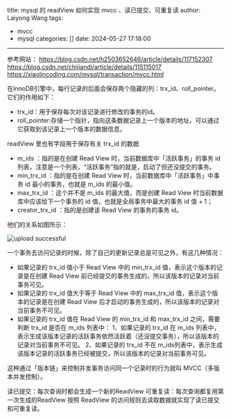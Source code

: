 title: mysql 的 readView 如何实现 mvcc 、读已提交、可重复读
author: Laiyong Wang
tags:
  - mvcc
  - mysql
categories: []
date: 2024-05-27 17:18:00
---
参考网站：
https://blog.csdn.net/h2503652646/article/details/117152307
https://blog.csdn.net/chijiandi/article/details/115115017
https://xiaolincoding.com/mysql/transaction/mvcc.html

在InnoDB引擎中，每行记录的后面会保存两个隐藏的列：trx_id、roll_pointer。它们的作用如下：
- trx_id：用于保存每次对该记录进行修改的事务的id。
- roll_pointer:存储一个指针，指向这条数据记录上一个版本的地址，可以通过它获取到该记录上一个版本的数据信息。


readView 里也有字段用于保存有关 trx_id 的数据
- m_ids ：指的是在创建 Read View 时，当前数据库中「活跃事务」的事务 id 列表，注意是一个列表，“活跃事务”指的就是，启动了但还没提交的事务。
- min_trx_id ：指的是在创建 Read View 时，当前数据库中「活跃事务」中事务 id 最小的事务，也就是 m_ids 的最小值。
- max_trx_id ：这个并不是 m_ids 的最大值，而是创建 Read View 时当前数据库中应该给下一个事务的 id 值，也就是全局事务中最大的事务 id 值 + 1；
- creator_trx_id ：指的是创建该 Read View 的事务的事务 id。

他们的关系如图所示：

![upload successful](/images/pasted-43.png)

一个事务去访问记录的时候，除了自己的更新记录总是可见之外，有这几种情况：
- 如果记录的 trx_id 值小于 Read View 中的 min_trx_id 值，表示这个版本的记录是在创建 Read View 前已经提交的事务生成的，所以该版本的记录对当前事务可见。
- 如果记录的 trx_id 值大于等于 Read View 中的 max_trx_id 值，表示这个版本的记录是在创建 Read View 后才启动的事务生成的，所以该版本的记录对当前事务不可见。
- 如果记录的 trx_id 值在 Read View 的 min_trx_id 和 max_trx_id 之间，需要判断 trx_id 是否在 m_ids 列表中：
  1、如果记录的 trx_id 在 m_ids 列表中，表示生成该版本记录的活跃事务依然活跃着（还没提交事务），所以该版本的记录对当前事务不可见。
  2、如果记录的 trx_id 不在 m_ids列表中，表示生成该版本记录的活跃事务已经被提交，所以该版本的记录对当前事务可见。
  
这种通过「版本链」来控制并发事务访问同一个记录时的行为就叫 MVCC（多版本并发控制）。

读已提交：每次查询时都会生成一个新的ReadView
可重复读：每次查询都复用第一次生成的ReadView
按照 ReadView 的访问规则去读取数据就实现了读已提交和可重复读。